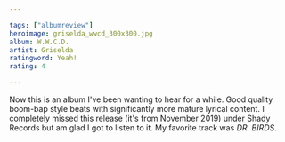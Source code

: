 ```yaml
---

tags: ["albumreview"]
heroimage: griselda_wwcd_300x300.jpg
album: W.W.C.D.
artist: Griselda
ratingword: Yeah!
rating: 4

---
```


Now this is an album I've been wanting to hear for a while. Good quality boom-bap style beats with significantly more mature lyrical content. I completely missed this release (it's from November 2019) under Shady Records but am glad I got to listen to it. My favorite track was *DR. BIRDS*.